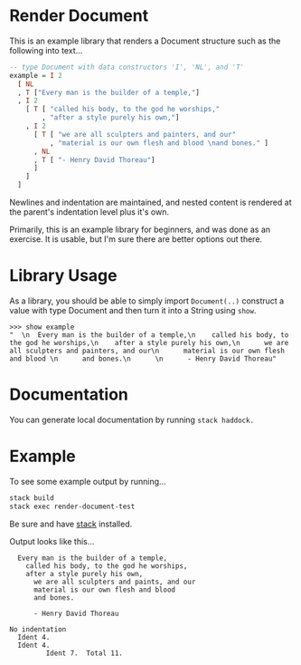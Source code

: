# Render Document

This is an example library that renders a Document structure such as the
following into text...

```haskell
-- type Document with data constructors 'I', 'NL', and 'T'
example = I 2
  [ NL
  , T ["Every man is the builder of a temple,"]
  , I 2
    [ T [ "called his body, to the god he worships,"
        , "after a style purely his own,"]
    , I 2
      [ T [ "we are all sculpters and painters, and our"
          , "material is our own flesh and blood \nand bones." ]
      , NL
      , T [ "- Henry David Thoreau"]
      ]
    ]
  ]
```

Newlines and indentation are maintained, and nested content is rendered
at the parent's indentation level plus it's own.

Primarily, this is an example library for beginners, and was done as an
exercise.  It is usable, but I'm sure there are better options out there.

# Library Usage

As a library, you should be able to simply import `Document(..)` construct a
value with type Document and then turn it into a String using `show`.

```
>>> show example
"  \n  Every man is the builder of a temple,\n    called his body, to the god he worships,\n    after a style purely his own,\n      we are all sculpters and painters, and our\n      material is our own flesh and blood \n      and bones.\n      \n      - Henry David Thoreau"
```

# Documentation

You can generate local documentation by running `stack haddock.`

# Example

To see some example output by running...

```bash
stack build
stack exec render-document-test
```

Be sure and have [stack](https://docs.haskellstack.org/en/stable/README/) installed.

Output looks like this...

```
  Every man is the builder of a temple,
    called his body, to the god he worships,
    after a style purely his own,
      we are all sculpters and paints, and our
      material is our own flesh and blood
      and bones.

      - Henry David Thoreau

No indentation
  Ident 4.
  Ident 4.
         Ident 7.  Total 11.
```
